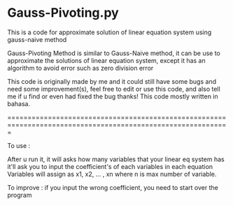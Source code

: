 # Gauss-Pivoting.py
This is a code for approximate solution of linear equation system using gauss-naive method

Gauss-Pivoting Method is similar to Gauss-Naive method, it can be use to approximate the solutions of linear equation system, except it has an algorithm to avoid error such as zero division error

This code is originally made by me and it could still have some bugs and need some improvement(s), feel free to edit or use this code, and also tell me if u find or even had fixed the bug thanks! This code mostly written in bahasa.

=============================================================================================================

To use :

After u run it, it will asks how many variables that your linear eq system has
it'll ask you to input the coefficient's of each variables in each equation
Variables will assign as x1, x2, ... , xn where n is max number of variable.

To improve : 
if you input the wrong coefficient, you need to start over the program
